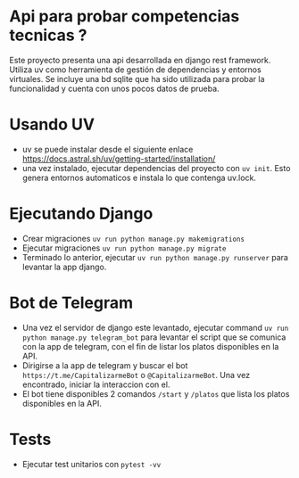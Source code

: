 
# Api para probar competencias tecnicas ?

 Este proyecto presenta una api desarrollada en django rest framework. Utiliza uv como herramienta de gestión de dependencias y entornos virtuales. Se incluye una bd sqlite que ha sido utilizada para probar la funcionalidad y cuenta con unos pocos datos de prueba.


 # Usando UV

 - uv se puede instalar desde el siguiente enlace https://docs.astral.sh/uv/getting-started/installation/
 - una vez instalado, ejecutar dependencias del proyecto con ```uv init```. Esto genera entornos automaticos e instala lo que contenga uv.lock.

 # Ejecutando Django

- Crear migraciones ```uv run python manage.py makemigrations```
- Ejecutar migraciones ```uv run python manage.py migrate```
- Terminado lo anterior, ejecutar ```uv run python manage.py runserver``` para levantar la app django.

# Bot de Telegram

- Una vez el servidor de django este levantado, ejecutar command ```uv run python manage.py telegram_bot``` para levantar el script que se comunica con la app de telegram, con el fin de listar los platos disponibles en la API.
- Dirigirse a la app de telegram y buscar el bot ```https://t.me/CapitalizarmeBot``` o ```@CapitalizarmeBot```. Una vez encontrado, iniciar la interaccion con el.
- El bot tiene disponibles 2 comandos ```/start``` y ```/platos``` que lista los platos disponibles en la API.


# Tests
- Ejecutar test unitarios con ```pytest -vv```